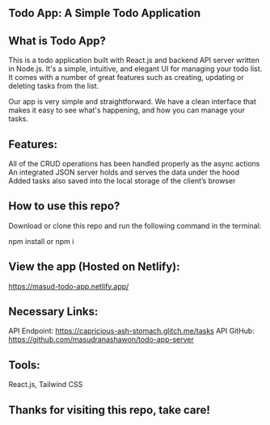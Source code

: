 ## Todo App: A Simple Todo Application
## What is Todo App?
This is a todo application built with React.js and backend API server written in Node.js. It's a simple, intuitive, and elegant UI for managing your todo list. It comes with a number of great features such as creating, updating or deleting tasks from the list.

Our app is very simple and straightforward. We have a clean interface that makes it easy to see what's happening, and how you can manage your tasks.

## Features:
All of the CRUD operations has been handled properly as the async actions
An integrated JSON server holds and serves the data under the hood
Added tasks also saved into the local storage of the client’s browser
## How to use this repo?
Download or clone this repo and run the following command in the terminal:

npm install
or
npm i
## View the app (Hosted on Netlify):
https://masud-todo-app.netlify.app/

## Necessary Links:
API Endpoint: https://capricious-ash-stomach.glitch.me/tasks
API GitHub: https://github.com/masudranashawon/todo-app-server
## Tools:
React.js, Tailwind CSS

## Thanks for visiting this repo, take care!
